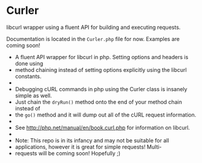 # Curler
libcurl wrapper using a fluent API for building and executing requests.

Documentation is located in the `Curler.php` file for now.  Examples are coming soon!

 * A fluent API wrapper for libcurl in php.  Setting options and headers is done using
 * method chaining instead of setting options explicitly using the libcurl constants.
 *
 * Debugging cURL commands in php using the Curler class is insanely simple as well.
 * Just chain the `dryRun()` method onto the end of your method chain instead of
 * the `go()` method and it will dump out all of the cURL request information.
 *
 * See http://php.net/manual/en/book.curl.php for information on libcurl.
 *
 * Note: This repo is in its infancy and may not be suitable for all
 * applications, however it is great for simple requests!  Multi-
 * requests will be coming soon!  Hopefully ;)
